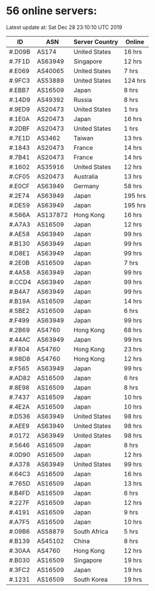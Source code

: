 # 56 online servers:

Latest update at: Sat Dec 28 23:10:10 UTC 2019

| ID | ASN | Server Country | Online |
| -- | --- | -------------- | ------ |
| #.D09B | AS174 | United States | 16 hrs |
| #.7F1D | AS63949 | Singapore | 12 hrs |
| #.E069 | AS40065 | United States | 7 hrs |
| #.9FC3 | AS53889 | United States | 124 hrs |
| #.EBB7 | AS16509 | Japan | 8 hrs |
| #.14D9 | AS49392 | Russia | 8 hrs |
| #.9ED9 | AS20473 | United States | 1 hrs |
| #.1E0A | AS20473 | Japan | 16 hrs |
| #.2DBF | AS20473 | United States | 1 hrs |
| #.7E1D | AS3462 | Taiwan | 13 hrs |
| #.1843 | AS20473 | France | 14 hrs |
| #.7B41 | AS20473 | France | 14 hrs |
| #.1602 | AS35916 | United States | 12 hrs |
| #.CF05 | AS20473 | Australia | 13 hrs |
| #.E0CF | AS63949 | Germany | 58 hrs |
| #.2E74 | AS63949 | Japan | 195 hrs |
| #.DE59 | AS63949 | Japan | 195 hrs |
| #.566A | AS137872 | Hong Kong | 16 hrs |
| #.A7A3 | AS16509 | Japan | 12 hrs |
| #.AE58 | AS63949 | Japan | 99 hrs |
| #.B130 | AS63949 | Japan | 99 hrs |
| #.D8E1 | AS63949 | Japan | 99 hrs |
| #.2E0B | AS16509 | Japan | 7 hrs |
| #.4A58 | AS63949 | Japan | 99 hrs |
| #.CCD4 | AS63949 | Japan | 99 hrs |
| #.B4A7 | AS63949 | Japan | 99 hrs |
| #.B19A | AS16509 | Japan | 14 hrs |
| #.5BE2 | AS16509 | Japan | 6 hrs |
| #.F499 | AS63949 | Japan | 99 hrs |
| #.2B69 | AS4760 | Hong Kong | 68 hrs |
| #.44AC | AS63949 | Japan | 99 hrs |
| #.F804 | AS4760 | Hong Kong | 23 hrs |
| #.98D8 | AS4760 | Hong Kong | 12 hrs |
| #.F565 | AS63949 | Japan | 99 hrs |
| #.AD82 | AS16509 | Japan | 6 hrs |
| #.8E98 | AS16509 | Japan | 8 hrs |
| #.7437 | AS16509 | Japan | 10 hrs |
| #.4E2A | AS16509 | Japan | 10 hrs |
| #.D536 | AS63949 | United States | 98 hrs |
| #.AEE9 | AS63949 | United States | 98 hrs |
| #.0172 | AS63949 | United States | 98 hrs |
| #.5646 | AS16509 | Japan | 8 hrs |
| #.0D90 | AS16509 | Japan | 12 hrs |
| #.A378 | AS63949 | United States | 99 hrs |
| #.64C3 | AS16509 | Japan | 16 hrs |
| #.765D | AS16509 | Japan | 13 hrs |
| #.B4FD | AS16509 | Japan | 6 hrs |
| #.227F | AS16509 | Japan | 12 hrs |
| #.4191 | AS16509 | Japan | 9 hrs |
| #.A7F5 | AS16509 | Japan | 10 hrs |
| #.09B6 | AS58879 | South Africa | 5 hrs |
| #.B139 | AS45102 | China | 8 hrs |
| #.30AA | AS4760 | Hong Kong | 12 hrs |
| #.B030 | AS16509 | Singapore | 19 hrs |
| #.3FC2 | AS16509 | Japan | 19 hrs |
| #.1231 | AS16509 | South Korea | 19 hrs |

